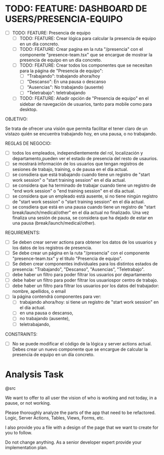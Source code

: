 # TODO: FEATURE: DASHBOARD DE USERS/PRESENCIA-EQUIPO

- [ ] TODO: FEATURE: Presencia de equipo
  - [ ] TODO: FEATURE: Crear lógica para calcular la presencia de equipo en un día concreto.
  - [ ] TODO: FEATURE: Crear pagina en la ruta "/presencia" con el componente "presence-team.tsx" que se encargue de mostrar la presencia de equipo en un día concreto.
  - [ ] TODO: FEATURE: Crear todos los componentes que se necesitan para la página de "Presencia de equipo":
    - [ ] "Trabajando": trabajando ahora/hoy
    - [ ] "Descanso": En una pausa o descanso
    - [ ] "Ausencias": No trabajando (ausente)
    - [ ] "Teletrabajo": teletrabajando
  - [ ] TODO: FEATURE: Añadir opción de "Presencia de equipo" en el sidebar de navegación de usuarios, tanto para mobile como para desktop.

OBJETIVO:

Se trata de ofrecer una visión que permita facilitar el tener claro de un vistazo quién se encuentra trabajando hoy, en una pausa, o no trabajando.

REGLAS DE NEGOCIO:

- [ ] todos los empleados, independientemente del rol, localización y departamento,pueden ver el estado de presencia del resto de usaurios.
- [ ] se mostrará información de los usuarios que tengan registros de sesiones de trabajo, training, o de pausa en el día actual.
- [ ] se consdiera que está trabajando cuando tiene un registro de "start work session" o "start training session" en el día actual.
- [ ] se considera que ha terminado de trabajar cuando tiene un registro de "end work session" o "end training session" en el día actual.
- [ ] se considera que un empleado está ausente, si no tiene ningún registro de "start work session" o "start training session" en el día actual.
- [ ] se consdiera que está en una pausa cuando tiene un registro de "start break/launch/medical/other" en el día actual no finalizado. Una vez finaliza una sesión de pausa, se considera que ha dejado de estar en una pausa (break/launch/medical/other).

REQUIREMENTS:

- [ ] Se deben crear server actions para obtener los datos de los usuarios y los datos de los registros de presencia.
- [ ] Se debe crear un página en la ruta "/presencia" con el componente "presence-team.tsx" y el título "Presencia de equipo".
- [ ] Se deben crear componentes individuales para los distintos estados de presencia: "Trabajando", "Descanso", "Ausencias", "Teletrabajo".
- [ ] debe haber un filtro para poder filtrar los usuarios por departamento
- [ ] debe haber un filtro para poder filtrar los usuariospor centro de trabajo.
- [ ] debe haber un filtro para filtrar los usuarios por los datos del trabajador: nombre, apellidos, o email
- [ ] la página contendrá componentes para ver:
  - [ ] trabajando ahora/hoy: si tiene un registro de "start work session" en el día actual.
  - [ ] en una pausa o descanso,
  - [ ] no trabajando (ausente),
  - [ ] teletrabajando,

CONSTRAINTS:

- [ ] No se puede modificar el código de la lógica y server actions actual. Debes crear un nuevo componente que se encargue de calcular la presencia de equipo en un día concreto.

# Analysis Task

@src

We want to offer to all user the vision of who is working and not today, in a pause, or not working.

Please thoroughly analyze the parts of the app that need to be refactored. Logic, Server Actions, Tables, Views, Forms, etc.

I also provide you a file with a design of the page that we want to create for you to follow.

Do not change anything. As a senior developer expert provide your implementation plan.

